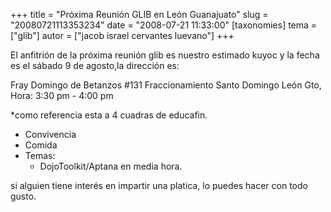 +++
title = "Próxima Reunión GLIB en León Guanajuato"
slug = "20080721113353234"
date = "2008-07-21 11:33:00"
[taxonomies]
tema = ["glib"]
autor = ["jacob israel cervantes luevano"]
+++

El anfitrión de la próxima reunión glib es nuestro estimado kuyoc y la
fecha es el sábado 9 de agosto,la dirección es:

Fray Domingo de Betanzos #131 Fraccionamiento Santo Domingo León Gto,
Hora: 3:30 pm - 4:00 pm

\*como referencia esta a 4 cuadras de educafin.

-   Convivencia
-   Comida
-   Temas:
    -   DojoToolkit/Aptana en media hora.

si alguien tiene interés en impartir una platica, lo puedes hacer con
todo gusto.

